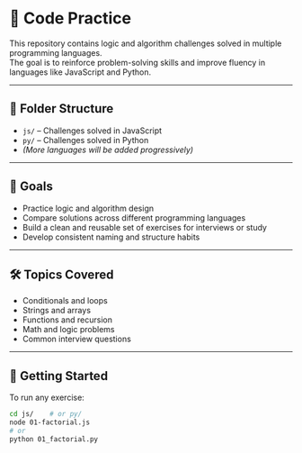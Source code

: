 # 🧠 Code Practice

This repository contains logic and algorithm challenges solved in multiple programming languages.  
The goal is to reinforce problem-solving skills and improve fluency in languages like JavaScript and Python.

---

## 📂 Folder Structure

- `js/` – Challenges solved in JavaScript
- `py/` – Challenges solved in Python
- _(More languages will be added progressively)_

---

## 🎯 Goals

- Practice logic and algorithm design
- Compare solutions across different programming languages
- Build a clean and reusable set of exercises for interviews or study
- Develop consistent naming and structure habits

---

## 🛠️ Topics Covered

- Conditionals and loops
- Strings and arrays
- Functions and recursion
- Math and logic problems
- Common interview questions

---

## 🚀 Getting Started

To run any exercise:

```bash
cd js/    # or py/
node 01-factorial.js
# or
python 01_factorial.py
```
